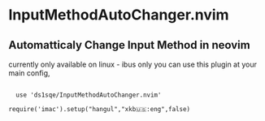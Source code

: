 # InputMethodAutoChanger.nvim
## Automatticaly Change Input Method in neovim

currently only available on linux - ibus only
you can use this plugin at your main config,

<code>
  use 'ds1sqe/InputMethodAutoChanger.nvim' </code>
  
<code>require('imac').setup("hangul","xkb:us::eng",false) </code>
